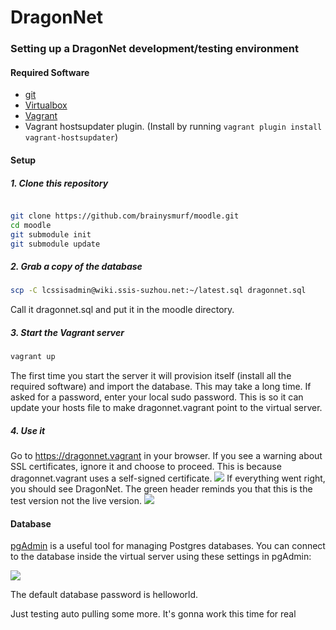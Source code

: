 DragonNet
====

### Setting up a DragonNet development/testing environment

#### Required Software
* [git](http://git-scm.com/)
* [Virtualbox](https://www.virtualbox.org/wiki/Downloads)
* [Vagrant](https://www.vagrantup.com/)
* Vagrant hostsupdater plugin. (Install by running `vagrant plugin install vagrant-hostsupdater`)

#### Setup

##### 1. Clone this repository
```bash

git clone https://github.com/brainysmurf/moodle.git
cd moodle
git submodule init
git submodule update
```

##### 2. Grab a copy of the database
```bash
scp -C lcssisadmin@wiki.ssis-suzhou.net:~/latest.sql dragonnet.sql
```
Call it dragonnet.sql and put it in the moodle directory.

##### 3. Start the Vagrant server
```bash
vagrant up
```
The first time you start the server it will provision itself (install all the required software) and import the database. This may take a long time.
If asked for a password, enter your local sudo password. This is so it can update your hosts file to make dragonnet.vagrant point to the virtual server.

##### 4. Use it
Go to https://dragonnet.vagrant in your browser.
If you see a warning about SSL certificates, ignore it and choose to proceed. This is because dragonnet.vagrant uses a self-signed certificate.
![](http://img.ctrlv.in/img/14/11/15/5466b71a45838.png)
If everything went right, you should see DragonNet. The green header reminds you that this is the test version not the live version.
![](http://img.ctrlv.in/img/14/11/15/5466b70d32d77.png)


#### Database

[pgAdmin](http://www.pgadmin.org/) is a useful tool for managing Postgres databases. You can connect to the database inside the virtual server using these settings in pgAdmin:

![](http://img.ctrlv.in/img/14/11/15/5466bcedb61a3.png)

The default database password is helloworld.


Just testing auto pulling some more. It's gonna work this time for real
